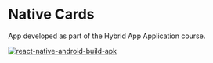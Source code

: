 # Native Cards
App developed as part of the Hybrid App Application course.

[![react-native-android-build-apk](https://github.com/profjordanov/nativecards/actions/workflows/build.yml/badge.svg?branch=main)](https://github.com/profjordanov/nativecards/actions/workflows/build.yml)
